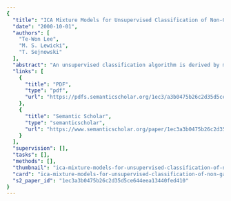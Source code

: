```yaml
---
{
  "title": "ICA Mixture Models for Unsupervised Classification of Non-Gaussian Classes and Automatic Context Switching in Blind Signal Separation",
  "date": "2000-10-01",
  "authors": [
    "Te-Won Lee",
    "M. S. Lewicki",
    "T. Sejnowski"
  ],
  "abstract": "An unsupervised classification algorithm is derived by modeling observed data as a mixture of several mutually exclusive classes that are each described by linear combinations of independent, non-Gaussian densities. The algorithm estimates the density of each class and is able to model class distributions with non-Gaussian structure. The new algorithm can improve classification accuracy compared with standard Gaussian mixture models. When applied to blind source separation in nonstationary environments, the method can switch automatically between classes, which correspond to contexts with different mixing properties. The algorithm can learn efficient codes for images containing both natural scenes and text. This method shows promise for modeling non-Gaussian structure in high-dimensional data and has many potential applications.",
  "links": [
    {
      "title": "PDF",
      "type": "pdf",
      "url": "https://pdfs.semanticscholar.org/1ec3/a3b0475b26c2d35d5ce644eea13440fed410.pdf"
    },
    {
      "title": "Semantic Scholar",
      "type": "semanticscholar",
      "url": "https://www.semanticscholar.org/paper/1ec3a3b0475b26c2d35d5ce644eea13440fed410"
    }
  ],
  "supervision": [],
  "tasks": [],
  "methods": [],
  "thumbnail": "ica-mixture-models-for-unsupervised-classification-of-non-gaussian-classes-and-automatic-context-switching-in-blind-signal-separation-thumb.jpg",
  "card": "ica-mixture-models-for-unsupervised-classification-of-non-gaussian-classes-and-automatic-context-switching-in-blind-signal-separation-card.jpg",
  "s2_paper_id": "1ec3a3b0475b26c2d35d5ce644eea13440fed410"
}
---
```


